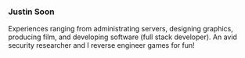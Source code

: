 ### Justin Soon
Experiences ranging from administrating servers, designing graphics, producing film, and developing software (full stack developer). An avid security researcher and I reverse engineer games for fun!


